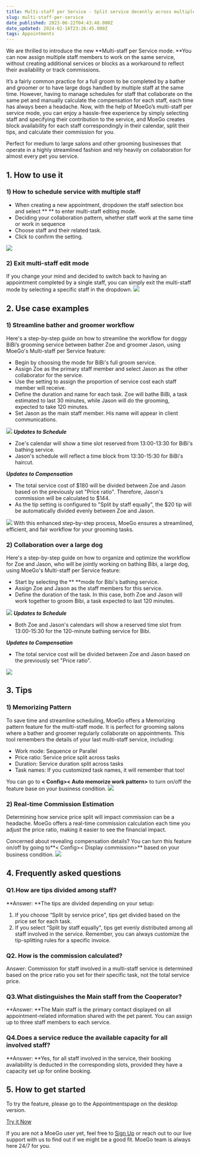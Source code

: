 ```yaml
---
title: Multi-staff per Service - Split service decently across multiple staff
slug: multi-staff-per-service
date_published: 2023-06-22T04:43:48.000Z
date_updated: 2024-02-16T23:26:45.000Z
tags: Appointments
---
```


We are thrilled to introduce the new **Multi-staff per Service mode. **You can now assign multiple staff members to work on the same service, without creating additional services or blocks as a workaround to reflect their availability or track commissions.

It’s a fairly common practice for a full groom to be completed by a bather and groomer or to have large dogs handled by multiple staff at the same time. However, having to manage schedules for staff that collaborate on the same pet and manually calculate the compensation for each staff, each time has always been a headache. Now, with the help of MoeGo’s multi-staff per service mode, you can enjoy a hassle-free experience by simply selecting staff and specifying their contribution to the service, and MoeGo creates block availability for each staff correspondingly in their calendar, split their tips, and calculate their commission for you.

Perfect for medium to large salons and other grooming businesses that operate in a highly streamlined fashion and rely heavily on collaboration for almost every pet you service.

## 1. How to use it

### 1) How to schedule service with multiple staff

- When creating a new appointment, dropdown the staff selection box and select **<Assign to Multi Staff> ** to enter multi-staff editing mode.
- Deciding your collaboration pattern, whether staff work at the same time or work in sequence
- Choose staff and their related task.
- Click **<Book now>** to confirm the setting.

![](__GHOST_URL__/content/images/2023/06/CleanShot-2023-06-21-at-17.45.23.gif)
### 2) Exit multi-staff edit mode

If you change your mind and decided to switch back to having an appointment completed by a single staff, you can simply exit the multi-staff mode by selecting a specific staff in the dropdown.
![](__GHOST_URL__/content/images/2023/06/CleanShot-2023-06-21-at-17.42.06.gif)
## 2. Use case examples

### 1) Streamline bather and groomer workflow

Here's a step-by-step guide on how to streamline the workflow for doggy BiBi’s grooming service between bather Zoe and groomer Jason, using MoeGo's Multi-staff per Service feature:

- Begin by choosing the <Work in sequence> mode for BiBi's full groom service.
- Assign Zoe as the primary staff member and select Jason as the other collaborator for the service.
- Use the <Price ratio> setting to assign the proportion of service cost each staff member will receive.
- Define the duration and name for each task. Zoe will bathe BiBi, a task estimated to last 30 minutes, while Jason will do the grooming, expected to take 120 minutes.
- Set Jason as the main staff member. His name will appear in client communications.

![](__GHOST_URL__/content/images/2023/06/CleanShot-2023-06-21-at-18.04.44.gif)
***Updates to Schedule***

- Zoe's calendar will show a time slot reserved from 13:00-13:30 for BiBi's bathing service.
- Jason's schedule will reflect a time block from 13:30-15:30 for BiBi's haircut.

***Updates to Compensation***

- The total service cost of $180 will be divided between Zoe and Jason based on the previously set "Price ratio". Therefore, Jason's commission will be calculated to $144.
- As the tip setting is configured to "Split by staff equally", the $20 tip will be automatically divided evenly between Zoe and Jason.

![](__GHOST_URL__/content/images/2023/06/image-5.png)
With this enhanced step-by-step process, MoeGo ensures a streamlined, efficient, and fair workflow for your grooming tasks.

### 2) Collaboration over a large dog

Here's a step-by-step guide on how to organize and optimize the workflow for Zoe and Jason, who will be jointly working on bathing Bibi, a large dog, using MoeGo's Multi-staff per Service feature:

- Start by selecting the **<Work together> **mode for Bibi's bathing service.
- Assign Zoe and Jason as the staff members for this service.
- Define the duration of the task. In this case, both Zoe and Jason will work together to groom Bibi, a task expected to last 120 minutes.

![](__GHOST_URL__/content/images/2023/06/CleanShot-2023-06-21-at-17.55.09-1.gif)
***Updates to Schedule***

- Both Zoe and Jason's calendars will show a reserved time slot from 13:00-15:30 for the 120-minute bathing service for Bibi.

***Updates to Compensation***

- The total service cost will be divided between Zoe and Jason based on the previously set "Price ratio".

![](__GHOST_URL__/content/images/2023/06/image-6.png)
## 3.  Tips

### 1) Memorizing Pattern

To save time and streamline scheduling, MoeGo offers a Memorizing pattern feature for the multi-staff mode. It is perfect for grooming salons where a bather and groomer regularly collaborate on appointments. This tool remembers the details of your last multi-staff service, including:

- Work mode: Sequence or Parallel
- Price ratio: Service price split across tasks
- Duration: Service duration split across tasks
- Task names: If you customized task names, it will remember that too!

You can go to **<Appointments>< Config>< Auto memorize work pattern>** to turn on/off the feature base on your business condition.
![](__GHOST_URL__/content/images/2023/06/CleanShot-2023-06-21-at-17.52.46.gif)
### 2) Real-time Commission Estimation

Determining how service price split will impact commission can be a headache. MoeGo offers a real-time commission calculation each time you adjust the price ratio, making it easier to see the financial impact.

Concerned about revealing compensation details? You can turn this feature on/off by going to**<Appointments>< Config>< Display commission>** based on your business condition.
![](__GHOST_URL__/content/images/2023/06/CleanShot-2023-06-21-at-17.49.57.gif)
## 4. Frequently asked questions

### Q1.How are tips divided among staff?

**Answer: **The tips are divided depending on your setup:

1. If you choose “Split by service price", tips get divided based on the price set for each task.
2. If you select “Split by staff equally", tips get evenly distributed among all staff involved in the service. Remember, you can always customize the tip-splitting rules for a specific invoice.

### **Q2. How is the commission calculated?**

Answer: Commission for staff involved in a multi-staff service is determined based on the price ratio you set for their specific task, not the total service price.

### Q3.What distinguishes the Main staff from the Cooperator?

**Answer: **The Main staff is the primary contact displayed on all appointment-related information shared with the pet parent. You can assign up to three staff members to each service.

### Q4.Does a service reduce the available capacity for all involved staff?

**Answer: **Yes, for all staff involved in the service, their booking availability is deducted in the corresponding slots, provided they have a capacity set up for online booking.

## 5. How to get started

To try the feature, please go to the Appointmentspage on the desktop version.

[Try it Now](https://go.moego.pet/calendar/grooming)

If you are not a MoeGo user yet, feel free to [Sign Up](https://go.moego.pet/sign_up?ref=wiki.moego.pet) or reach out to our live support with us to find out if we might be a good fit. MoeGo team is always here 24/7 for you.
